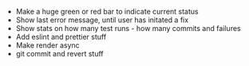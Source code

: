 <!-- * Find inotify like thing -->
<!-- * Figure out how to print out console commands -->
* Make a huge green or red bar to indicate current status
* Show last error message, until user has initated a fix
* Show stats on how many test runs - how many commits and failures
* Add eslint and prettier stuff
* Make render async
* git commit and revert stuff